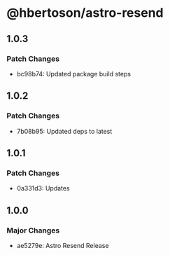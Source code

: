# @hbertoson/astro-resend

## 1.0.3

### Patch Changes

- bc98b74: Updated package build steps

## 1.0.2

### Patch Changes

- 7b08b95: Updated deps to latest

## 1.0.1

### Patch Changes

- 0a331d3: Updates

## 1.0.0

### Major Changes

- ae5279e: Astro Resend Release
